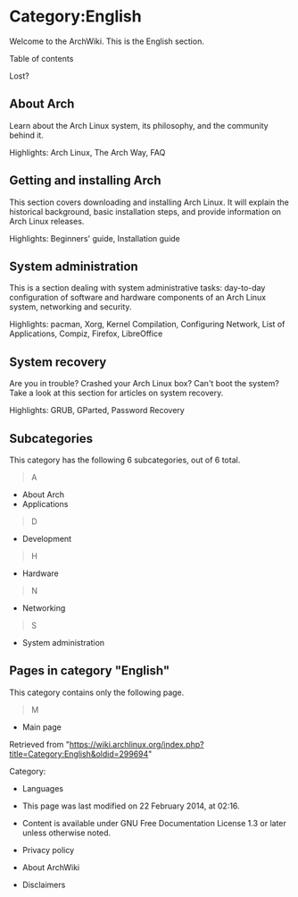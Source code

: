 Category:English
================

Welcome to the ArchWiki. This is the English section.

Table of contents

Lost?

About Arch
----------

Learn about the Arch Linux system, its philosophy, and the community
behind it.

Highlights: Arch Linux, The Arch Way, FAQ

Getting and installing Arch
---------------------------

This section covers downloading and installing Arch Linux. It will
explain the historical background, basic installation steps, and provide
information on Arch Linux releases.

Highlights: Beginners' guide, Installation guide

System administration
---------------------

This is a section dealing with system administrative tasks: day-to-day
configuration of software and hardware components of an Arch Linux
system, networking and security.

Highlights: pacman, Xorg, Kernel Compilation, Configuring Network, List
of Applications, Compiz, Firefox, LibreOffice

System recovery
---------------

Are you in trouble? Crashed your Arch Linux box? Can't boot the system?
Take a look at this section for articles on system recovery.

Highlights: GRUB, GParted, Password Recovery

Subcategories
-------------

This category has the following 6 subcategories, out of 6 total.

> A

-   About Arch
-   Applications

> D

-   Development

> H

-   Hardware

> N

-   Networking

> S

-   System administration

Pages in category "English"
---------------------------

This category contains only the following page.

> M

-   Main page

Retrieved from
"https://wiki.archlinux.org/index.php?title=Category:English&oldid=299694"

Category:

-   Languages

-   This page was last modified on 22 February 2014, at 02:16.
-   Content is available under GNU Free Documentation License 1.3 or
    later unless otherwise noted.
-   Privacy policy
-   About ArchWiki
-   Disclaimers
